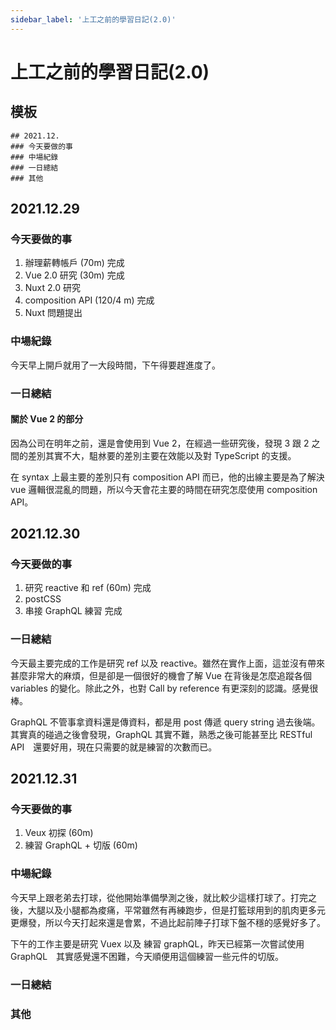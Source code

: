 ```yaml
---
sidebar_label: '上工之前的學習日記(2.0)'
---
```


# 上工之前的學習日記(2.0)

## 模板
```
## 2021.12.
### 今天要做的事
### 中場紀錄
### 一日總結
### 其他
```

## 2021.12.29
### 今天要做的事
1. 辦理薪轉帳戶 (70m) 完成
2. Vue 2.0 研究 (30m) 完成
3. Nuxt 2.0 研究
4. composition API (120/4 m) 完成 
5. Nuxt 問題提出 

### 中場紀錄
今天早上開戶就用了一大段時間，下午得要趕進度了。
### 一日總結
#### 關於 Vue 2 的部分
因為公司在明年之前，還是會使用到 Vue 2，在經過一些研究後，發現 3 跟 2 之間的差別其實不大，駔沝要的差別主要在效能以及對 TypeScript 的支援。

在 syntax 上最主要的差別只有 composition API 而已，他的出線主要是為了解決 vue 邏輯很混亂的問題，所以今天會花主要的時間在研究怎麼使用 composition API。

## 2021.12.30
### 今天要做的事
1. 研究 reactive 和 ref (60m) 完成
2. postCSS
3. 串接 GraphQL 練習 完成

### 一日總結
今天最主要完成的工作是研究 ref 以及 reactive。雖然在實作上面，這並沒有帶來甚麼非常大的麻煩，但是卻是一個很好的機會了解 Vue 在背後是怎麼追蹤各個 variables 的變化。除此之外，也對 Call by reference 有更深刻的認識。感覺很棒。

GraphQL 不管事拿資料還是傳資料，都是用 post 傳遞 query string 過去後端。其實真的碰過之後會發現，GraphQL 其實不難，熟悉之後可能甚至比 RESTful API　還要好用，現在只需要的就是練習的次數而已。


## 2021.12.31
### 今天要做的事
1. Veux 初探 (60m)
2. 練習 GraphQL + 切版 (60m)
### 中場紀錄
今天早上跟老弟去打球，從他開始準備學測之後，就比較少這樣打球了。打完之後，大腿以及小腿都為痠痛，平常雖然有再練跑步，但是打籃球用到的肌肉更多元更爆發，所以今天打起來還是會累，不過比起前陣子打球下盤不穩的感覺好多了。

下午的工作主要是研究 Vuex 以及 練習 graphQL，昨天已經第一次嘗試使用 GraphQL　其實感覺還不困難，今天順便用這個練習一些元件的切版。
### 一日總結

### 其他
